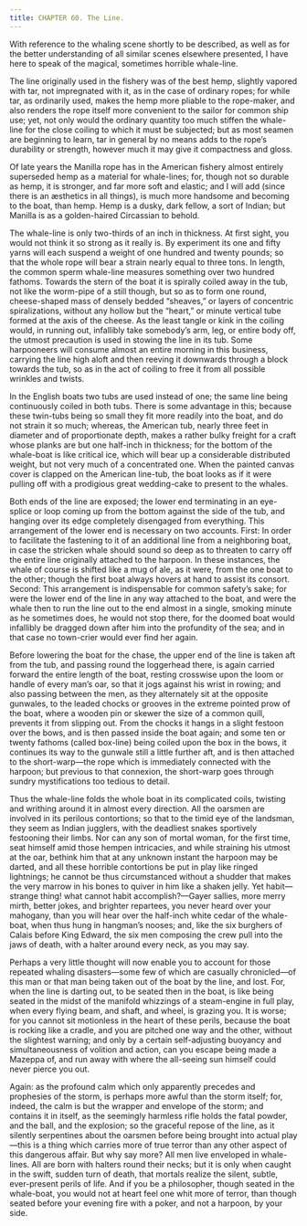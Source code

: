 ```yaml
---
title: CHAPTER 60. The Line.
---
```


With reference to the whaling scene shortly to be described, as well as for the better understanding of all similar scenes elsewhere presented, I have here to speak of the magical, sometimes horrible whale-line.

The line originally used in the fishery was of the best hemp, slightly vapored with tar, not impregnated with it, as in the case of ordinary ropes; for while tar, as ordinarily used, makes the hemp more pliable to the rope-maker, and also renders the rope itself more convenient to the sailor for common ship use; yet, not only would the ordinary quantity too much stiffen the whale-line for the close coiling to which it must be subjected; but as most seamen are beginning to learn, tar in general by no means adds to the rope’s durability or strength, however much it may give it compactness and gloss.

Of late years the Manilla rope has in the American fishery almost entirely superseded hemp as a material for whale-lines; for, though not so durable as hemp, it is stronger, and far more soft and elastic; and I will add (since there is an æsthetics in all things), is much more handsome and becoming to the boat, than hemp. Hemp is a dusky, dark fellow, a sort of Indian; but Manilla is as a golden-haired Circassian to behold.

The whale-line is only two-thirds of an inch in thickness. At first sight, you would not think it so strong as it really is. By experiment its one and fifty yarns will each suspend a weight of one hundred and twenty pounds; so that the whole rope will bear a strain nearly equal to three tons. In length, the common sperm whale-line measures something over two hundred fathoms. Towards the stern of the boat it is spirally coiled away in the tub, not like the worm-pipe of a still though, but so as to form one round, cheese-shaped mass of densely bedded “sheaves,” or layers of concentric spiralizations, without any hollow but the “heart,” or minute vertical tube formed at the axis of the cheese. As the least tangle or kink in the coiling would, in running out, infallibly take somebody’s arm, leg, or entire body off, the utmost precaution is used in stowing the line in its tub. Some harpooneers will consume almost an entire morning in this business, carrying the line high aloft and then reeving it downwards through a block towards the tub, so as in the act of coiling to free it from all possible wrinkles and twists.

In the English boats two tubs are used instead of one; the same line being continuously coiled in both tubs. There is some advantage in this; because these twin-tubs being so small they fit more readily into the boat, and do not strain it so much; whereas, the American tub, nearly three feet in diameter and of proportionate depth, makes a rather bulky freight for a craft whose planks are but one half-inch in thickness; for the bottom of the whale-boat is like critical ice, which will bear up a considerable distributed weight, but not very much of a concentrated one. When the painted canvas cover is clapped on the American line-tub, the boat looks as if it were pulling off with a prodigious great wedding-cake to present to the whales.

Both ends of the line are exposed; the lower end terminating in an eye-splice or loop coming up from the bottom against the side of the tub, and hanging over its edge completely disengaged from everything. This arrangement of the lower end is necessary on two accounts. First: In order to facilitate the fastening to it of an additional line from a neighboring boat, in case the stricken whale should sound so deep as to threaten to carry off the entire line originally attached to the harpoon. In these instances, the whale of course is shifted like a mug of ale, as it were, from the one boat to the other; though the first boat always hovers at hand to assist its consort. Second: This arrangement is indispensable for common safety’s sake; for were the lower end of the line in any way attached to the boat, and were the whale then to run the line out to the end almost in a single, smoking minute as he sometimes does, he would not stop there, for the doomed boat would infallibly be dragged down after him into the profundity of the sea; and in that case no town-crier would ever find her again.

Before lowering the boat for the chase, the upper end of the line is taken aft from the tub, and passing round the loggerhead there, is again carried forward the entire length of the boat, resting crosswise upon the loom or handle of every man’s oar, so that it jogs against his wrist in rowing; and also passing between the men, as they alternately sit at the opposite gunwales, to the leaded chocks or grooves in the extreme pointed prow of the boat, where a wooden pin or skewer the size of a common quill, prevents it from slipping out. From the chocks it hangs in a slight festoon over the bows, and is then passed inside the boat again; and some ten or twenty fathoms (called box-line) being coiled upon the box in the bows, it continues its way to the gunwale still a little further aft, and is then attached to the short-warp—the rope which is immediately connected with the harpoon; but previous to that connexion, the short-warp goes through sundry mystifications too tedious to detail.

Thus the whale-line folds the whole boat in its complicated coils, twisting and writhing around it in almost every direction. All the oarsmen are involved in its perilous contortions; so that to the timid eye of the landsman, they seem as Indian jugglers, with the deadliest snakes sportively festooning their limbs. Nor can any son of mortal woman, for the first time, seat himself amid those hempen intricacies, and while straining his utmost at the oar, bethink him that at any unknown instant the harpoon may be darted, and all these horrible contortions be put in play like ringed lightnings; he cannot be thus circumstanced without a shudder that makes the very marrow in his bones to quiver in him like a shaken jelly. Yet habit—strange thing! what cannot habit accomplish?—Gayer sallies, more merry mirth, better jokes, and brighter repartees, you never heard over your mahogany, than you will hear over the half-inch white cedar of the whale-boat, when thus hung in hangman’s nooses; and, like the six burghers of Calais before King Edward, the six men composing the crew pull into the jaws of death, with a halter around every neck, as you may say.

Perhaps a very little thought will now enable you to account for those repeated whaling disasters—some few of which are casually chronicled—of this man or that man being taken out of the boat by the line, and lost. For, when the line is darting out, to be seated then in the boat, is like being seated in the midst of the manifold whizzings of a steam-engine in full play, when every flying beam, and shaft, and wheel, is grazing you. It is worse; for you cannot sit motionless in the heart of these perils, because the boat is rocking like a cradle, and you are pitched one way and the other, without the slightest warning; and only by a certain self-adjusting buoyancy and simultaneousness of volition and action, can you escape being made a Mazeppa of, and run away with where the all-seeing sun himself could never pierce you out.

Again: as the profound calm which only apparently precedes and prophesies of the storm, is perhaps more awful than the storm itself; for, indeed, the calm is but the wrapper and envelope of the storm; and contains it in itself, as the seemingly harmless rifle holds the fatal powder, and the ball, and the explosion; so the graceful repose of the line, as it silently serpentines about the oarsmen before being brought into actual play—this is a thing which carries more of true terror than any other aspect of this dangerous affair. But why say more? All men live enveloped in whale-lines. All are born with halters round their necks; but it is only when caught in the swift, sudden turn of death, that mortals realize the silent, subtle, ever-present perils of life. And if you be a philosopher, though seated in the whale-boat, you would not at heart feel one whit more of terror, than though seated before your evening fire with a poker, and not a harpoon, by your side.